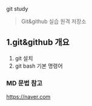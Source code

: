 git study
> Git&github 실습 원격 저장소

## 1.git&github 개요
1) git 설치
2) git bash 기본 명령어

### 

### MD 문법 참고
https://naver.com
